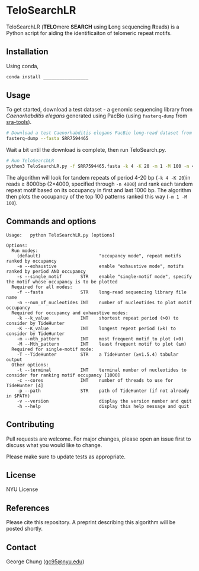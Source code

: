 # TeloSearchLR

TeloSearchLR (**TELO**mere **SEARCH** using **L**ong sequencing **R**eads) is a Python script for aiding the identificaiton of telomeric repeat motifs.

## Installation

Using conda,

```bash
conda install _________________
```

## Usage

To get started, download a test dataset - a genomic sequencing library from *Caenorhabditis elegans* generated using PacBio (using ```fasterq-dump``` from [sra-tools](https://github.com/ncbi/sra-tools)).
```bash
# Download a test Caenorhabditis elegans PacBio long-read dataset from SRA using sra-tools
fasterq-dump --fasta SRR7594465
```
Wait a bit until the download is complete, then run TeloSearch.py.
```bash
# Run TeloSearchLR
python3 TeloSearchLR.py -f SRR7594465.fasta -k 4 -K 20 -m 1 -M 100 -n 4000
```
The algorithm will look for tandem repeats of period 4-20 bp (```-k 4 -K 20```)in reads ≥ 8000bp (2×4000, specified through ```-n 4000```) and rank each tandem repeat motif based on its occupancy in first and last 1000 bp.  The algorithm then plots the occupancy of the top 100 patterns ranked this way (```-m 1 -M 100```).

## Commands and options
```text
Usage:   python TeloSearchLR.py [options]
                
Options:
  Run modes:
    (default)                      "occupancy mode", repeat motifs ranked by occupancy
    -e --exhaustive                enable "exhaustive mode", motifs ranked by period AND occupancy
    -s --single_motif       STR    enable "single-motif mode", specify the motif whose occupancy is to be plotted
  Required for all modes:
    -f --fasta              STR    long-read sequencing library file name
    -n --num_of_nucleotides INT    number of nucleotides to plot motif occupancy
  Required for occupancy and exhaustive modes:
    -k --k_value            INT    shortest repeat period (>0) to consider by TideHunter
    -K --K_value            INT    longest repeat period (≥k) to consider by TideHunter
    -m --mth_pattern        INT    most frequent motif to plot (>0)
    -M --Mth_pattern        INT    least frequent motif to plot (≥m)
  Required for single-motif mode:
    -T --TideHunter         STR    a TideHunter (≥v1.5.4) tabular output
  Other options:
    -t --terminal           INT    terminal number of nucleotides to consider for ranking motif occupancy [1000]
    -c --cores              INT    number of threads to use for TideHunter [4]
    -p --path               STR    path of TideHunter (if not already in $PATH)
    -v --version                   display the version number and quit
    -h --help                      display this help message and quit
```
## Contributing

Pull requests are welcome. For major changes, please open an issue first
to discuss what you would like to change.

Please make sure to update tests as appropriate.

## License

NYU License

## References
Please cite this repository. A preprint describing this algorithm will be posted shortly.

## Contact
George Chung (gc95@nyu.edu)
